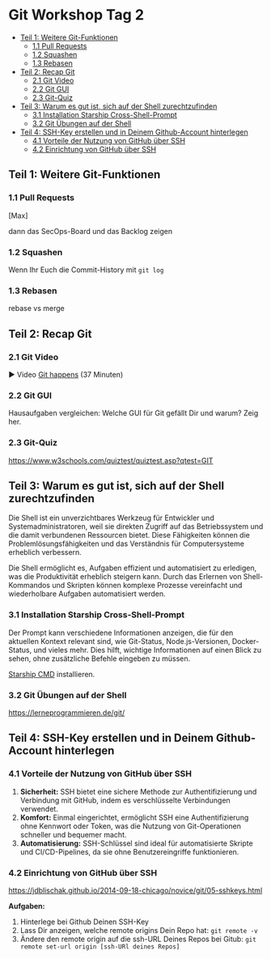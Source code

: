 # Git Workshop Tag 2

- [Teil 1: Weitere Git-Funktionen](#teil-1-weitere-git-funktionen)
  - [1.1 Pull Requests](#11-pull-requests)
  - [1.2 Squashen](#12-squashen)
  - [1.3 Rebasen](#13-rebasen)
- [Teil 2: Recap Git](#teil-2-recap-git)
  - [2.1 Git Video](#21-git-video)
  - [2.2 Git GUI](#22-git-gui)
  - [2.3 Git-Quiz](#23-git-quiz)
- [Teil 3: Warum es gut ist, sich auf der Shell zurechtzufinden](#teil-3-warum-es-gut-ist-sich-auf-der-shell-zurechtzufinden)
  - [3.1 Installation Starship Cross-Shell-Prompt](#31-installation-starship-cross-shell-prompt)
  - [3.2 Git Übungen auf der Shell](#32-git-übungen-auf-der-shell)
- [Teil 4: SSH-Key erstellen und in Deinem Github-Account hinterlegen](#teil-4-ssh-key-erstellen-und-in-deinem-github-account-hinterlegen)
  - [4.1 Vorteile der Nutzung von GitHub über SSH](#41-vorteile-der-nutzung-von-github-über-ssh)
  - [4.2 Einrichtung von GitHub über SSH](#42-einrichtung-von-github-über-ssh)


## Teil 1: Weitere Git-Funktionen


### 1.1 Pull Requests 
[Max]

dann das SecOps-Board und das Backlog zeigen

### 1.2 Squashen
Wenn Ihr Euch die Commit-History mit `git log` 

### 1.3 Rebasen
rebase vs merge

## Teil 2: Recap Git

### 2.1 Git Video
:arrow_forward: Video [Git happens](https://www.youtube.com/watch?v=yCh6TSLIQBQ) (37 Minuten) 

### 2.2 Git GUI
Hausaufgaben vergleichen:
Welche GUI für Git gefällt Dir und warum? Zeig her.

### 2.3 Git-Quiz
https://www.w3schools.com/quiztest/quiztest.asp?qtest=GIT



## Teil 3: Warum es gut ist, sich auf der Shell zurechtzufinden

Die Shell ist ein unverzichtbares Werkzeug für Entwickler und Systemadministratoren, weil sie direkten Zugriff auf das Betriebssystem und die damit verbundenen Ressourcen bietet. Diese Fähigkeiten können die Problemlösungsfähigkeiten und das Verständnis für Computersysteme erheblich verbessern.

Die Shell ermöglicht es, Aufgaben effizient und automatisiert zu erledigen, was die Produktivität erheblich steigern kann. Durch das Erlernen von Shell-Kommandos und Skripten können komplexe Prozesse vereinfacht und wiederholbare Aufgaben automatisiert werden.


### 3.1 Installation Starship Cross-Shell-Prompt
Der Prompt kann verschiedene Informationen anzeigen, die für den aktuellen Kontext relevant sind, wie Git-Status, Node.js-Versionen, Docker-Status, und vieles mehr. Dies hilft, wichtige Informationen auf einen Blick zu sehen, ohne zusätzliche Befehle eingeben zu müssen.

[Starship CMD](https://github.com/starship/starship/blob/master/docs/de-DE/guide/README.md) installieren.



### 3.2 Git Übungen auf der Shell
https://lerneprogrammieren.de/git/



## Teil 4: SSH-Key erstellen und in Deinem Github-Account hinterlegen

### 4.1 Vorteile der Nutzung von GitHub über SSH

1.  **Sicherheit:** SSH bietet eine sichere Methode zur Authentifizierung und Verbindung mit GitHub, indem es verschlüsselte Verbindungen verwendet.
2.  **Komfort:** Einmal eingerichtet, ermöglicht SSH eine Authentifizierung ohne Kennwort oder Token, was die Nutzung von Git-Operationen schneller und bequemer macht.
3.  **Automatisierung:** SSH-Schlüssel sind ideal für automatisierte Skripte und CI/CD-Pipelines, da sie ohne Benutzereingriffe funktionieren.


### 4.2 Einrichtung von GitHub über SSH
https://jdblischak.github.io/2014-09-18-chicago/novice/git/05-sshkeys.html

**Aufgaben:**
1.   Hinterlege bei Github Deinen SSH-Key
2.   Lass Dir anzeigen, welche remote origins Dein Repo hat: `git remote -v`
3.   Ändere den remote origin auf die ssh-URL Deines Repos bei Gitub: `git remote set-url origin [ssh-URl deines Repos]`
